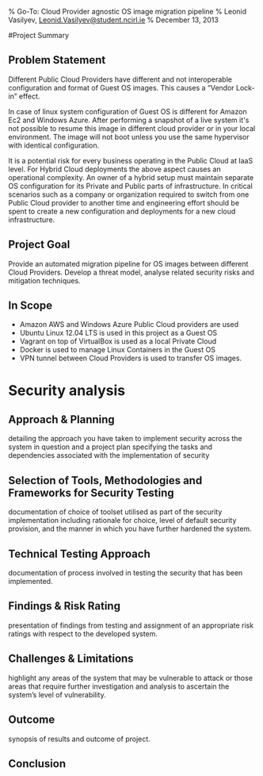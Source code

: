% Go-To: Cloud Provider agnostic OS image migration pipeline
% Leonid Vasilyev, <Leonid.Vasilyev@student.ncirl.ie>
% December 13, 2013

#Project Summary
## Problem Statement
Different Public Cloud Providers have different and not interoperable configuration and format of Guest OS images.
This causes a “Vendor Lock-in” effect.

In case of linux system configuration of Guest OS is different for Amazon Ec2 and Windows Azure.
After performing a snapshot of a live system it's not possible to resume this image in different cloud
provider or in your local environment.
The image will not boot unless you use the same hypervisor with identical configuration.

It is a potential risk for every business operating in the Public Cloud at IaaS level.
For Hybrid Cloud deployments the above aspect causes an operational complexity.
An owner of a hybrid setup must maintain separate OS configuration for its Private and Public parts of infrastructure.
In critical scenarios such as a company or organization required to switch from one Public Cloud provider to another
time and engineering effort should be spent to create a new configuration and deployments for a new cloud infrastructure.

## Project Goal
Provide an automated migration pipeline for OS images between different Cloud Providers.
Develop a threat model, analyse related security risks and mitigation techniques.

## In Scope

* Amazon AWS and Windows Azure Public Cloud providers are used
* Ubuntu Linux 12.04 LTS is used in this project as a Guest OS
* Vagrant on top of VirtualBox is used as a local Private Cloud
* Docker is used to manage Linux Containers in the Guest OS
* VPN tunnel between Cloud Providers is used to transfer OS images.

# Security analysis
## Approach & Planning

detailing the approach you have taken to implement security across the system in question
and a project plan specifying the tasks
and dependencies associated with the implementation of security

## Selection of Tools, Methodologies and Frameworks for Security Testing

documentation of choice of toolset utilised as part of the security implementation
including rationale for choice, level of default security provision,
and the manner in which you have further hardened the system.

## Technical Testing Approach

documentation of process involved in testing the security that has been implemented.

## Findings & Risk Rating

presentation of findings from testing and assignment of an appropriate risk ratings
with respect to the developed system.

## Challenges & Limitations

highlight any areas of the system that may be vulnerable to attack
or those areas that require further investigation
and analysis to ascertain the system’s level of vulnerability.

## Outcome

synopsis of results and outcome of project.

## Conclusion
